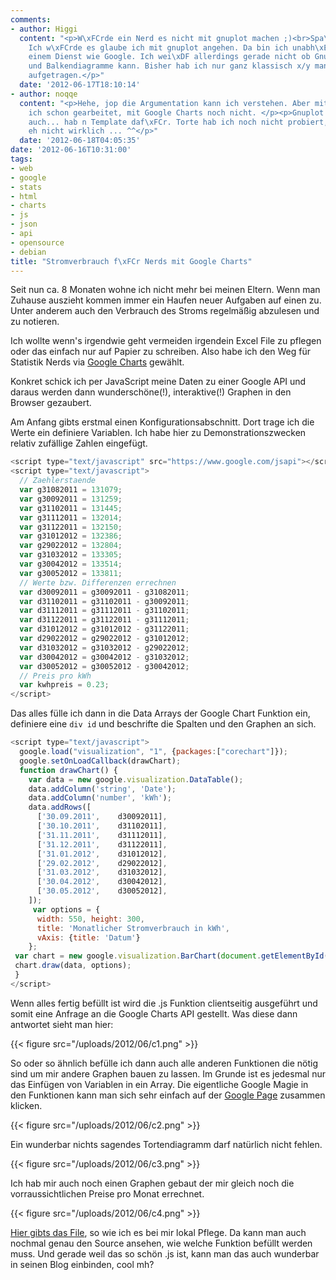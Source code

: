 ```yaml
---
comments:
- author: Higgi
  content: "<p>W\xFCrde ein Nerd es nicht mit gnuplot machen ;)<br>Spa\xDF beiseite.
    Ich w\xFCrde es glaube ich mit gnuplot angehen. Da bin ich unabh\xE4ngiger von
    einem Dienst wie Google. Ich wei\xDF allerdings gerade nicht ob Gnuplot auch Tortendiagramme
    und Balkendiagramme kann. Bisher hab ich nur ganz klassisch x/y manchmal x/y/z
    aufgetragen.</p>"
  date: '2012-06-17T18:10:14'
- author: noqqe
  content: "<p>Hehe, jop die Argumentation kann ich verstehen. Aber mit Gnuplot hab
    ich schon gearbeitet, mit Google Charts noch nicht. </p><p>Gnuplot kann Balkendiagramme
    auch... hab n Template daf\xFCr. Torte hab ich noch nicht probiert, mag ich aber
    eh nicht wirklich ... ^^</p>"
  date: '2012-06-18T04:05:35'
date: '2012-06-16T10:31:00'
tags:
- web
- google
- stats
- html
- charts
- js
- json
- api
- opensource
- debian
title: "Stromverbrauch f\xFCr Nerds mit Google Charts"
---
```


Seit nun ca. 8 Monaten wohne ich nicht mehr bei meinen Eltern. Wenn man
Zuhause auszieht kommen immer ein Haufen neuer Aufgaben auf einen zu. Unter
anderem auch den Verbrauch des Stroms regelmäßig abzulesen und zu notieren.

Ich wollte wenn's irgendwie geht vermeiden irgendein Excel File zu pflegen
oder das einfach nur auf Papier zu schreiben. Also habe ich den Weg für
Statistik Nerds via [Google Charts](https://developers.google.com/chart/)
gewählt.

Konkret schick ich per JavaScript meine Daten zu einer Google API und
daraus werden dann wunderschöne(!), interaktive(!) Graphen in den Browser
gezaubert.

Am Anfang gibts erstmal einen Konfigurationsabschnitt. Dort trage ich die
Werte ein definiere Variablen. Ich habe hier zu Demonstrationszwecken
relativ zufällige Zahlen eingefügt.

``` js
<script type="text/javascript" src="https://www.google.com/jsapi"></script>
<script type="text/javascript">
  // Zaehlerstaende
  var g31082011 = 131079;
  var g30092011 = 131259;
  var g31102011 = 131445;
  var g31112011 = 132014;
  var g31122011 = 132150;
  var g31012012 = 132386;
  var g29022012 = 132804;
  var g31032012 = 133305;
  var g30042012 = 133514;
  var g30052012 = 133811;
  // Werte bzw. Differenzen errechnen
  var d30092011 = g30092011 - g31082011;
  var d31102011 = g31102011 - g30092011;
  var d31112011 = g31112011 - g31102011;
  var d31122011 = g31122011 - g31112011;
  var d31012012 = g31012012 - g31122011;
  var d29022012 = g29022012 - g31012012;
  var d31032012 = g31032012 - g29022012;
  var d30042012 = g30042012 - g31032012;
  var d30052012 = g30052012 - g30042012;
  // Preis pro kWh
  var kwhpreis = 0.23;
</script>
```

Das alles fülle ich dann in die Data Arrays der Google Chart Funktion ein,
definiere eine `div id` und beschrifte die Spalten und den Graphen an sich.

``` js
<script type="text/javascript">
  google.load("visualization", "1", {packages:["corechart"]});
  google.setOnLoadCallback(drawChart);
  function drawChart() {
    var data = new google.visualization.DataTable();
    data.addColumn('string', 'Date');
    data.addColumn('number', 'kWh');
    data.addRows([
      ['30.09.2011',    d30092011],
      ['30.10.2011',    d31102011],
      ['31.11.2011',    d31112011],
      ['31.12.2011',    d31122011],
      ['31.01.2012',    d31012012],
      ['29.02.2012',    d29022012],
      ['31.03.2012',    d31032012],
      ['30.04.2012',    d30042012],
      ['30.05.2012',    d30052012],
    ]);
     var options = {
      width: 550, height: 300,
      title: 'Monatlicher Stromverbrauch in kWh',
      vAxis: {title: 'Datum'}
    };
 var chart = new google.visualization.BarChart(document.getElementById('barchart_div'));
 chart.draw(data, options);
 }
</script>
```

Wenn alles fertig befüllt ist wird die .js Funktion clientseitig ausgeführt
und somit eine Anfrage an die Google Charts API gestellt. Was diese dann
antwortet sieht man hier:

{{< figure src="/uploads/2012/06/c1.png" >}}

So oder so ähnlich befülle ich dann auch alle anderen Funktionen die nötig
sind um mir andere Graphen bauen zu lassen. Im Grunde ist es jedesmal nur
das Einfügen von Variablen in ein Array. Die eigentliche Google Magie in
den Funktionen kann man sich sehr einfach auf der [Google Page](https://google-developers.appspot.com/chart/interactive/docs/quick_start)
zusammen klicken.

{{< figure src="/uploads/2012/06/c2.png" >}}

Ein wunderbar nichts sagendes Tortendiagramm darf natürlich nicht fehlen.

{{< figure src="/uploads/2012/06/c3.png" >}}

Ich hab mir auch noch einen Graphen gebaut der mir gleich noch die
vorraussichtlichen Preise pro Monat errechnet.

{{< figure src="/uploads/2012/06/c4.png" >}}

[Hier gibts das File](/uploads/2012/06/strom.html), so wie ich es bei mir
lokal Pflege. Da kann man auch nochmal genau den Source ansehen, wie welche
Funktion befüllt werden muss.  Und gerade weil das so schön .js ist, kann
man das auch wunderbar in seinen Blog einbinden, cool mh?
